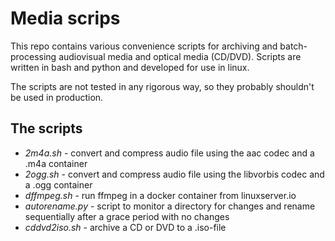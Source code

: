 # Media scrips

This repo contains various convenience scripts for archiving and batch-processing audiovisual media and optical media (CD/DVD). Scripts are written in bash and python and developed for use in linux.

The scripts are not tested in any rigorous way, so they probably shouldn't be used in production.

## The scripts

- *2m4a.sh* - convert and compress audio file using the aac codec and a .m4a container
- *2ogg.sh* - convert and compress audio file using the libvorbis codec and a .ogg container
- *dffmpeg.sh* - run ffmpeg in a docker container from linuxserver.io
- *autorename.py* - script to monitor a directory for changes and rename sequentially after a grace period with no changes
- *cddvd2iso.sh* - archive a CD or DVD to a .iso-file
